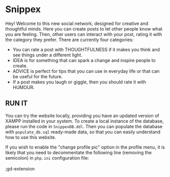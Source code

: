# Snippex
Hey! Welcome to this new social network, designed for creative and thoughtful minds.
Here you can create posts to let other people know what you are feeling.
Then, other users can interact with your post, rating it with the category they prefer.
There are currently four categories:
- You can rate a post with THOUGHTFULNESS if it makes you think and see things under a different light.
- IDEA is for something that can spark a change and inspire people to create.
- ADVICE is perfect for tips that you can use in everyday life or that can be useful for the future.
- If a post makes you laugh or giggle, then you should rate it with HUMOUR.

## RUN IT ##
You can try the website locally, providing you have an updated version of XAMPP installed in your system.
To create a local instance of the database, please run the code in `SnippexDB.ddl`. Then you can populate the
database with `populate_db.sql` ready-made data, so that you can easily understand how to use this website.

If you wish to enable the "change profile pic" option in the profile menu, it is likely that you need to
decommentate the following line (removing the semicolon) in `php.ini` configuration file: <br /><br />
;gd-extension
